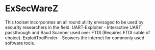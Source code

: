 # ExSecWareZ
This toolset incorporates an all round utility envisaged to be used by security researchers in the field. UART-Exploiter - Interactive UART passthrough and Baud Scanner used over FTDI (Requires FTDI cable of choice). ExploitToolFinder - Scowers the internet for commonly used software tools.
